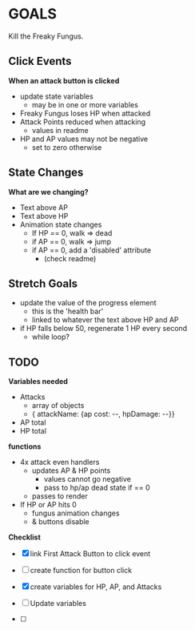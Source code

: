 # GOALS

Kill the Freaky Fungus.

## Click Events

**When an attack button is clicked**
- update state variables
    - may be in one or more variables
- Freaky Fungus loses HP when attacked
- Attack Points reduced when attacking
    - values in readme
- HP and AP values may not be negative
    - set to zero otherwise

## State Changes

**What are we changing?**
- Text above AP
- Text above HP
- Animation state changes
    - If HP == 0, walk => dead
    - if AP == 0, walk => jump
    - if AP == 0, add a 'disabled' attribute
        - (check readme)


## Stretch Goals
- update the value of the progress element
    - this is the 'health bar' 
    - linked to whatever the text above HP and AP
- if HP falls below 50, regenerate 1 HP every second
    - while loop?


## TODO

**Variables needed**
- Attacks 
    - array of objects
    - { attackName: {ap cost: --, hpDamage: --}}
- AP total
- HP total


**functions**
- 4x attack even handlers
    - updates AP & HP points 
        - values cannot go negative
        - pass to hp/ap dead state if == 0 
    - passes to render
- If HP or AP hits 0
    - fungus animation changes
    - & buttons disable



**Checklist**
- [x] link First Attack Button to click event
- [ ] create function for button click
- [x] create variables for HP, AP, and Attacks


- [ ] Update variables 
- [ ] 
